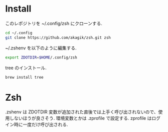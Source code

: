 # Install
このレポジトリを ~/.config/zsh にクローンする.
```bash
cd ~/.config
git clone https://github.com/akagik/zsh.git zsh
```

~/.zshenv を以下のように編集する.
```bash
export ZDOTDIR=$HOME/.config/zsh
```

tree のインストール.
```bash
brew install tree
```

# Zsh
.zshenv は ZDOTDIR 変数が追加された直後では上手く呼び出されないので、使用しないほうが良さそう. 環境変数とかは .zprofile で設定する. zprofile はログイン時に一度だけ呼び出される.
